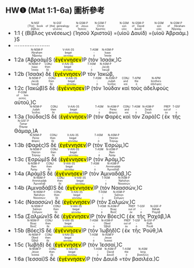 ## HW❶ (Mat 1:1-6a) 圖析參考

- 1:1 { (<RUBY><ruby><ruby>Βίβλος<rt>βίβλος</rt></ruby><rt>[The] book</rt></ruby><rt>N-NSF</rt></RUBY> <RUBY><ruby><ruby>γενέσεως<rt>γένεσις</rt></ruby><rt>of [the] genealogy</rt></ruby><rt>N-GSF</rt></RUBY>) (<RUBY><ruby><ruby>Ἰησοῦ<rt>Ἰησοῦς</rt></ruby><rt>of Jesus</rt></ruby><rt>N-GSM-P</rt></RUBY> <RUBY><ruby><ruby>Χριστοῦ<rt>Χριστός</rt></ruby><rt>Christ</rt></ruby><rt>N-GSM-T</rt></RUBY>) =(<RUBY><ruby><ruby>υἱοῦ<rt>υἱός</rt></ruby><rt>son</rt></ruby><rt>N-GSM</rt></RUBY> <RUBY><ruby><ruby>Δαυὶδ<rt>Δαυίδ</rt></ruby><rt>of David</rt></ruby><rt>N-GSM-P</rt></RUBY>) =(<RUBY><ruby><ruby>υἱοῦ<rt>υἱός</rt></ruby><rt>son</rt></ruby><rt>N-GSM</rt></RUBY> <RUBY><ruby><ruby>Ἀβραάμ.<rt>Ἀβραάμ</rt></ruby><rt>of Abraham</rt></ruby><rt>N-GSM-P</rt></RUBY>) }S
- ⋯⋯⋯⋯⋯⋯⋯
- 1:2a (<RUBY><ruby><ruby>Ἀβραὰμ<rt>Ἀβραάμ</rt></ruby><rt>Abraham</rt></ruby><rt>N-NSM-P</rt></RUBY>)S (<RUBY><ruby><ruby><mark class='verb'>ἐγέννησεν</mark><rt>γεννάω</rt></ruby><rt>begat</rt></ruby><rt>V-AAI-3S</rt></RUBY>)P (<RUBY><ruby><ruby>τὸν<rt>ὁ</rt></ruby><rt>-</rt></ruby><rt>T-ASM</rt></RUBY> <RUBY><ruby><ruby>Ἰσαάκ,<rt>Ἰσαάκ</rt></ruby><rt>Isaac</rt></ruby><rt>N-ASM-P</rt></RUBY>)C 
- 1:2b (<RUBY><ruby><ruby>Ἰσαὰκ<rt>Ἰσαάκ</rt></ruby><rt>Isaac</rt></ruby><rt>N-NSM-P</rt></RUBY>)  <RUBY><ruby><ruby>δὲ<rt>δέ</rt></ruby><rt>then</rt></ruby><rt>CONJ</rt></RUBY> (<RUBY><ruby><ruby><mark class='verb'>ἐγέννησεν</mark><rt>γεννάω</rt></ruby><rt>begat</rt></ruby><rt>V-AAI-3S</rt></RUBY>)P <RUBY><ruby><ruby>τὸν<rt>ὁ</rt></ruby><rt>-</rt></ruby><rt>T-ASM</rt></RUBY> <RUBY><ruby><ruby>Ἰακώβ,<rt>Ἰακώβ</rt></ruby><rt>Jacob</rt></ruby><rt>N-ASM-P</rt></RUBY> 
- 1:2c (<RUBY><ruby><ruby>Ἰακὼβ<rt>Ἰακώβ</rt></ruby><rt>Jacob</rt></ruby><rt>N-NSM-P</rt></RUBY>)S <RUBY><ruby><ruby>δὲ<rt>δέ</rt></ruby><rt>then</rt></ruby><rt>CONJ</rt></RUBY> (<RUBY><ruby><ruby><mark class='verb'>ἐγέννησεν</mark><rt>γεννάω</rt></ruby><rt>begat</rt></ruby><rt>V-AAI-3S</rt></RUBY>)P (<RUBY><ruby><ruby>τὸν<rt>ὁ</rt></ruby><rt>-</rt></ruby><rt>T-ASM</rt></RUBY> <RUBY><ruby><ruby>Ἰούδαν<rt>Ἰούδας</rt></ruby><rt>Judah</rt></ruby><rt>N-ASM-P</rt></RUBY> <RUBY><ruby><ruby>καὶ<rt>καί</rt></ruby><rt>and</rt></ruby><rt>CONJ</rt></RUBY> <RUBY><ruby><ruby>τοὺς<rt>ὁ</rt></ruby><rt>the</rt></ruby><rt>T-APM</rt></RUBY> <RUBY><ruby><ruby>ἀδελφοὺς<rt>ἀδελφός</rt></ruby><rt>brothers</rt></ruby><rt>N-APM</rt></RUBY> <RUBY><ruby><ruby>αὐτοῦ,<rt>αὐτός</rt></ruby><rt>of him</rt></ruby><rt>P-GSM</rt></RUBY>)C
- 1:3a (<RUBY><ruby><ruby>Ἰούδας<rt>Ἰούδας</rt></ruby><rt>Judah</rt></ruby><rt>N-NSM-P</rt></RUBY>)S <RUBY><ruby><ruby>δὲ<rt>δέ</rt></ruby><rt>then</rt></ruby><rt>CONJ</rt></RUBY> (<RUBY><ruby><ruby><mark class='verb'>ἐγέννησεν</mark><rt>γεννάω</rt></ruby><rt>begat</rt></ruby><rt>V-AAI-3S</rt></RUBY>)P (<RUBY><ruby><ruby>τὸν<rt>ὁ</rt></ruby><rt>-</rt></ruby><rt>T-ASM</rt></RUBY> <RUBY><ruby><ruby>Φαρὲς<rt>Φάρες</rt></ruby><rt>Perez</rt></ruby><rt>N-ASM-P</rt></RUBY> <RUBY><ruby><ruby>καὶ<rt>καί</rt></ruby><rt>and</rt></ruby><rt>CONJ</rt></RUBY> <RUBY><ruby><ruby>τὸν<rt>ὁ</rt></ruby><rt>-</rt></ruby><rt>T-ASM</rt></RUBY> <RUBY><ruby><ruby>Ζαρὰ<rt>Ζαρά</rt></ruby><rt>Zerah</rt></ruby><rt>N-ASM-P</rt></RUBY>)C (<RUBY><ruby><ruby>ἐκ<rt>ἐκ</rt></ruby><rt>out of</rt></ruby><rt>PREP</rt></RUBY> <RUBY><ruby><ruby>τῆς<rt>ὁ</rt></ruby><rt>-</rt></ruby><rt>T-GSF</rt></RUBY> <RUBY><ruby><ruby>Θάμαρ,<rt>Θάμαρ</rt></ruby><rt>Tamar</rt></ruby><rt>N-GSF-P</rt></RUBY>)A 
- 1:3b (<RUBY><ruby><ruby>Φαρὲς<rt>Φάρες</rt></ruby><rt>Perez</rt></ruby><rt>N-NSM-P</rt></RUBY>)S <RUBY><ruby><ruby>δὲ<rt>δέ</rt></ruby><rt>then</rt></ruby><rt>CONJ</rt></RUBY> (<RUBY><ruby><ruby><mark class='verb'>ἐγέννησεν</mark><rt>γεννάω</rt></ruby><rt>begat</rt></ruby><rt>V-AAI-3S</rt></RUBY>)P (<RUBY><ruby><ruby>τὸν<rt>ὁ</rt></ruby><rt>-</rt></ruby><rt>T-ASM</rt></RUBY> <RUBY><ruby><ruby>Ἑσρώμ,<rt>Ἐσρώμ</rt></ruby><rt>Hezron</rt></ruby><rt>N-ASM-P</rt></RUBY>)C 
- 1:3c (<RUBY><ruby><ruby>Ἑσρὼμ<rt>Ἐσρώμ</rt></ruby><rt>Hezron</rt></ruby><rt>N-NSM-P</rt></RUBY>)S <RUBY><ruby><ruby>δὲ<rt>δέ</rt></ruby><rt>then</rt></ruby><rt>CONJ</rt></RUBY> (<RUBY><ruby><ruby><mark class='verb'>ἐγέννησεν</mark><rt>γεννάω</rt></ruby><rt>begat</rt></ruby><rt>V-AAI-3S</rt></RUBY>)P (<RUBY><ruby><ruby>τὸν<rt>ὁ</rt></ruby><rt>-</rt></ruby><rt>T-ASM</rt></RUBY> <RUBY><ruby><ruby>Ἀράμ,<rt>Ἀράμ</rt></ruby><rt>Ram</rt></ruby><rt>N-ASM-P</rt></RUBY>)C
- 1:4a (<RUBY><ruby><ruby>Ἀρὰμ<rt>Ἀράμ</rt></ruby><rt>Ram</rt></ruby><rt>N-NSM-P</rt></RUBY>)S <RUBY><ruby><ruby>δὲ<rt>δέ</rt></ruby><rt>then</rt></ruby><rt>CONJ</rt></RUBY> (<RUBY><ruby><ruby><mark class='verb'>ἐγέννησεν</mark><rt>γεννάω</rt></ruby><rt>begat</rt></ruby><rt>V-AAI-3S</rt></RUBY>)P (<RUBY><ruby><ruby>τὸν<rt>ὁ</rt></ruby><rt>-</rt></ruby><rt>T-ASM</rt></RUBY> <RUBY><ruby><ruby>Ἀμιναδάβ,<rt>Ἀμιναδάβ</rt></ruby><rt>Amminadab</rt></ruby><rt>N-ASM-P</rt></RUBY>)C 
- 1:4b (<RUBY><ruby><ruby>Ἀμιναδὰβ<rt>Ἀμιναδάβ</rt></ruby><rt>Amminadab</rt></ruby><rt>N-NSM-P</rt></RUBY>)S <RUBY><ruby><ruby>δὲ<rt>δέ</rt></ruby><rt>then</rt></ruby><rt>CONJ</rt></RUBY> (<RUBY><ruby><ruby><mark class='verb'>ἐγέννησεν</mark><rt>γεννάω</rt></ruby><rt>begat</rt></ruby><rt>V-AAI-3S</rt></RUBY>)P (<RUBY><ruby><ruby>τὸν<rt>ὁ</rt></ruby><rt>-</rt></ruby><rt>T-ASM</rt></RUBY> <RUBY><ruby><ruby>Ναασσών,<rt>Ναασσών</rt></ruby><rt>Nahshon</rt></ruby><rt>N-ASM-P</rt></RUBY>)C 
- 1:4c (<RUBY><ruby><ruby>Ναασσὼν<rt>Ναασσών</rt></ruby><rt>Nahshon</rt></ruby><rt>N-NSM-P</rt></RUBY>) <RUBY><ruby><ruby>δὲ<rt>δέ</rt></ruby><rt>then</rt></ruby><rt>CONJ</rt></RUBY> (<RUBY><ruby><ruby><mark class='verb'>ἐγέννησεν</mark><rt>γεννάω</rt></ruby><rt>begat</rt></ruby><rt>V-AAI-3S</rt></RUBY>)P (<RUBY><ruby><ruby>τὸν<rt>ὁ</rt></ruby><rt>-</rt></ruby><rt>T-ASM</rt></RUBY> <RUBY><ruby><ruby>Σαλμών,<rt>Σαλμών</rt></ruby><rt>Salmon</rt></ruby><rt>N-ASM-P</rt></RUBY>)C
- 1:5a (<RUBY><ruby><ruby>Σαλμὼν<rt>Σαλμών</rt></ruby><rt>Salmon</rt></ruby><rt>N-NSM-P</rt></RUBY>)S <RUBY><ruby><ruby>δὲ<rt>δέ</rt></ruby><rt>then</rt></ruby><rt>CONJ</rt></RUBY> (<RUBY><ruby><ruby><mark class='verb'>ἐγέννησεν</mark><rt>γεννάω</rt></ruby><rt>begat</rt></ruby><rt>V-AAI-3S</rt></RUBY>)P (<RUBY><ruby><ruby>τὸν<rt>ὁ</rt></ruby><rt>-</rt></ruby><rt>T-ASM</rt></RUBY> <RUBY><ruby><ruby>Βόες<rt>Βοόζ</rt></ruby><rt>Boaz</rt></ruby><rt>N-ASM-P</rt></RUBY>)C (<RUBY><ruby><ruby>ἐκ<rt>ἐκ</rt></ruby><rt>out of</rt></ruby><rt>PREP</rt></RUBY> <RUBY><ruby><ruby>τῆς<rt>ὁ</rt></ruby><rt>-</rt></ruby><rt>T-GSF</rt></RUBY> <RUBY><ruby><ruby>Ῥαχάβ,<rt>Ῥαχάβ</rt></ruby><rt>Rahab</rt></ruby><rt>N-GSF-P</rt></RUBY>)A 
- 1:5b (<RUBY><ruby><ruby>Βόες<rt>Βοόζ</rt></ruby><rt>Boaz</rt></ruby><rt>N-NSM-P</rt></RUBY>)S <RUBY><ruby><ruby>δὲ<rt>δέ</rt></ruby><rt>then</rt></ruby><rt>CONJ</rt></RUBY> (<RUBY><ruby><ruby><mark class='verb'>ἐγέννησεν</mark><rt>γεννάω</rt></ruby><rt>begat</rt></ruby><rt>V-AAI-3S</rt></RUBY>)P (<RUBY><ruby><ruby>τὸν<rt>ὁ</rt></ruby><rt>-</rt></ruby><rt>T-ASM</rt></RUBY> <RUBY><ruby><ruby>Ἰωβὴδ<rt>Ὠβήδ</rt></ruby><rt>Obed</rt></ruby><rt>N-ASM-P</rt></RUBY>)C (<RUBY><ruby><ruby>ἐκ<rt>ἐκ</rt></ruby><rt>out of</rt></ruby><rt>PREP</rt></RUBY> <RUBY><ruby><ruby>τῆς<rt>ὁ</rt></ruby><rt>-</rt></ruby><rt>T-GSF</rt></RUBY> <RUBY><ruby><ruby>Ῥούθ,<rt>Ῥούθ</rt></ruby><rt>Ruth</rt></ruby><rt>N-GSF-P</rt></RUBY>)A
- 1:5c (<RUBY><ruby><ruby>Ἰωβὴδ<rt>Ὠβήδ</rt></ruby><rt>Obed</rt></ruby><rt>N-NSM-P</rt></RUBY>) <RUBY><ruby><ruby>δὲ<rt>δέ</rt></ruby><rt>then</rt></ruby><rt>CONJ</rt></RUBY> (<RUBY><ruby><ruby><mark class='verb'>ἐγέννησεν</mark><rt>γεννάω</rt></ruby><rt>begat</rt></ruby><rt>V-AAI-3S</rt></RUBY>)P (<RUBY><ruby><ruby>τὸν<rt>ὁ</rt></ruby><rt>-</rt></ruby><rt>T-ASM</rt></RUBY> <RUBY><ruby><ruby>Ἰεσσαί,<rt>Ἰεσσαί</rt></ruby><rt>Jesse</rt></ruby><rt>N-ASM-P</rt></RUBY>)C
- 1:6a (<RUBY><ruby><ruby>Ἰεσσαὶ<rt>Ἰεσσαί</rt></ruby><rt>Jesse</rt></ruby><rt>N-NSM-P</rt></RUBY>)S <RUBY><ruby><ruby>δὲ<rt>δέ</rt></ruby><rt>then</rt></ruby><rt>CONJ</rt></RUBY> (<RUBY><ruby><ruby><mark class='verb'>ἐγέννησεν</mark><rt>γεννάω</rt></ruby><rt>begat</rt></ruby><rt>V-AAI-3S</rt></RUBY>)P (<RUBY><ruby><ruby>τὸν<rt>ὁ</rt></ruby><rt>-</rt></ruby><rt>T-ASM</rt></RUBY> <RUBY><ruby><ruby>Δαυὶδ<rt>Δαυίδ</rt></ruby><rt>David</rt></ruby><rt>N-ASM-P</rt></RUBY> =<RUBY><ruby><ruby>τὸν<rt>ὁ</rt></ruby><rt>the</rt></ruby><rt>T-ASM</rt></RUBY> <RUBY><ruby><ruby>βασιλέα.<rt>βασιλεύς</rt></ruby><rt>king</rt></ruby><rt>N-ASM</rt></RUBY>)C

